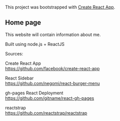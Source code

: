 This project was bootstrapped with [Create React App](https://github.com/facebook/create-react-app).

## Home page

This website will contain information about me.

Built using node.js + ReactJS

Sources:

Create React App  
https://github.com/facebook/create-react-app

React Sidebar  
https://github.com/negomi/react-burger-menu

gh-pages React Deployment  
https://github.com/gitname/react-gh-pages

reactstrap  
https://github.com/reactstrap/reactstrap
